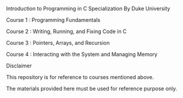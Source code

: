 Introduction to Programming in C Specialization
By Duke University

Course 1 : Programming Fundamentals

Course 2 : Writing, Running, and Fixing Code in C

Course 3 : Pointers, Arrays, and Recursion

Course 4 : Interacting with the System and Managing Memory


Disclaimer

This repository is for reference to courses mentioned above. 

The materials provided here must be used for reference purpose only.
